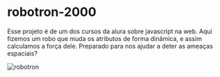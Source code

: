# robotron-2000

Esse projeto é de um dos cursos da alura sobre javascript na web. Aqui fizemos um robo que muda os atributos de forma dinâmica, e assim calculamos a força dele. Preparado para nos ajudar a deter as ameaças espaciais? 

![robotron](https://user-images.githubusercontent.com/51519605/232629456-7b93ea63-e5f1-4870-9e39-077eed2531c6.png)

